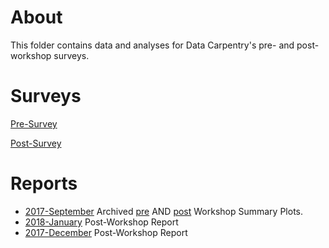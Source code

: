# About 
This folder contains data and analyses for Data Carpentry's pre- and post-workshop surveys. 

# Surveys
[Pre-Survey](https://github.com/carpentries/assessment/blob/master/learner-assessment/surveys/dc_presurvey_current.pdf)

[Post-Survey](https://github.com/carpentries/assessment/blob/master/learner-assessment/surveys/dc_postsurvey_current.pdf)

# Reports
+ [2017-September](https://carpentries.github.io/assessment/learner-assessment/data-carpentry/archived-analysis/2017-September-archived-analysis.html) Archived [pre](https://github.com/carpentries/assessment/blob/master/learner-assessment/surveys/dc_presurvey_archived.pdf) AND [post](https://github.com/carpentries/assessment/blob/master/learner-assessment/surveys/dc_postsurvey_archived.pdf) Workshop Summary Plots.
+ [2018-January](https://carpentries.github.io/assessment/learner-assessment/data-carpentry/postworkshop/2018-January/report.html) Post-Workshop Report
+ [2017-December](https://carpentries.github.io/assessment/learner-assessment/data-carpentry/postworkshop/2017-December/report.html) Post-Workshop Report
